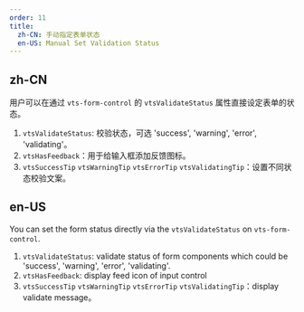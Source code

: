 ```yaml
---
order: 11
title:
  zh-CN: 手动指定表单状态
  en-US: Manual Set Validation Status
---
```


## zh-CN

用户可以在通过 `vts-form-control` 的 `vtsValidateStatus` 属性直接设定表单的状态。

1. `vtsValidateStatus`: 校验状态，可选 'success', 'warning', 'error', 'validating'。
2. `vtsHasFeedback`：用于给输入框添加反馈图标。
3. `vtsSuccessTip` `vtsWarningTip` `vtsErrorTip` `vtsValidatingTip`：设置不同状态校验文案。

## en-US

You can set the form status directly via the `vtsValidateStatus` on `vts-form-control`.

1. `vtsValidateStatus`: validate status of form components which could be 'success', 'warning', 'error', 'validating'.
2. `vtsHasFeedback`: display feed icon of input control
3. `vtsSuccessTip` `vtsWarningTip` `vtsErrorTip` `vtsValidatingTip`：display validate message。
